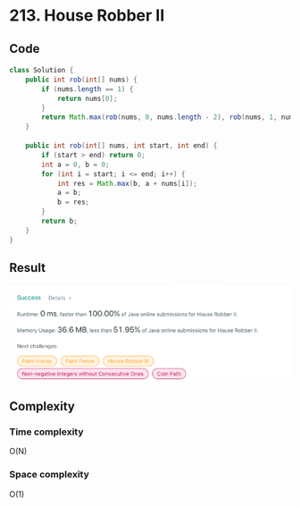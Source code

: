 # 213. House Robber II
## Code
```java
class Solution {
    public int rob(int[] nums) {
        if (nums.length == 1) {
            return nums[0];
        }
        return Math.max(rob(nums, 0, nums.length - 2), rob(nums, 1, nums.length - 1));
    }

    public int rob(int[] nums, int start, int end) {
        if (start > end) return 0;
        int a = 0, b = 0;
        for (int i = start; i <= end; i++) {
            int res = Math.max(b, a + nums[i]);
            a = b;
            b = res;
        }
        return b;
    }
}
```
## Result
![img.png](img.png)

## Complexity
### Time complexity
O(N)
### Space complexity
O(1)